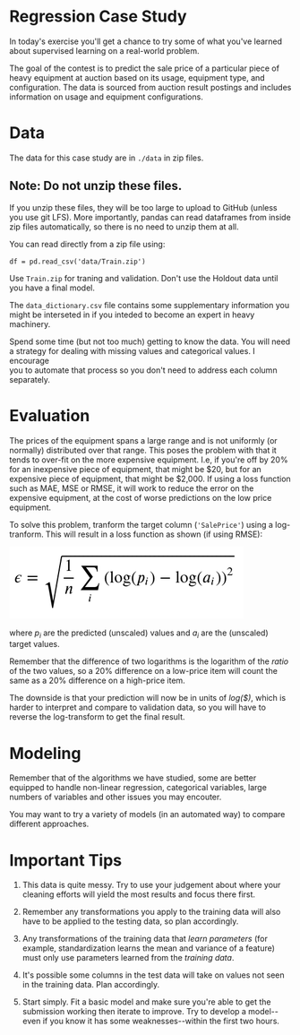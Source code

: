 Regression Case Study
======================

In today's exercise you'll get a chance to try some of what you've learned
about supervised learning on a real-world problem.

The goal of the contest is to predict the sale price of a particular piece of
heavy equipment at auction based on its usage, equipment type, and
configuration.  The data is sourced from auction result postings and includes
information on usage and equipment configurations.

Data
======================
The data for this case study are in `./data` in zip files.

## Note: Do not unzip these files.
If you unzip these files, they will be too large to upload to GitHub (unless you
use git LFS). More importantly, pandas can read dataframes from inside zip files
automatically, so there is no need to unzip them at all.

You can read directly from a zip file using:
```
df = pd.read_csv('data/Train.zip')
```

Use `Train.zip` for traning and validation. Don't use the Holdout data until you
have a final model.

The `data_dictionary.csv` file contains some supplementary information you might
be interseted in if you inteded to become an expert in heavy machinery.

Spend some time (but not too much) getting to know the data. You will need a 
strategy for dealing with missing values and categorical values. I encourage  
you to automate that process so you don't need to address each column separately.

Evaluation
======================

The prices of the equipment spans a large range and is not uniformly (or
normally) distributed over that range. This poses the problem with that 
it tends to over-fit on the more expensive equipment. I.e, if you're off 
by 20% for an inexpensive piece of equipment, that might be $20, but for an expensive piece of equipment, that might be $2,000. If using a loss function such as MAE, MSE or RMSE, it will work to reduce the error on the expensive equipment, at the cost of worse predictions on the low price equipment.

To solve this problem, tranform the target column (`'SalePrice'`)  using a log-tranform. This will result in a loss function as shown (if using RMSE):

![Root Mean Squared Logarithmic Error](images/rmsle.png)

where *p<sub>i</sub>* are the predicted (unscaled) values and *a<sub>i</sub>* are the (unscaled) target values.

Remember that the difference of two logarithms is the logarithm of the 
*ratio* of the two values, so a 20% difference on a low-price item will 
count the same as a 20% difference on a high-price item.

The downside is that your prediction will now be in units of *log($)*, which
is harder to interpret and compare to validation data, so you will have to
reverse the log-transform to get the final result.


Modeling
============
Remember that of the algorithms we have studied, some are better equipped 
to handle non-linear regression, categorical variables, large numbers of variables and other issues you may encouter. 

You may want to try a variety of models (in an automated way) to compare 
different approaches.



Important Tips
=========================

1. This data is quite messy. Try to use your judgement about where your
cleaning efforts will yield the most results and focus there first.

1. Remember any transformations you apply to the training data will also have
to be applied to the testing data, so plan accordingly.

1. Any transformations of the training data that *learn parameters* (for
example, standardization learns the mean and variance of a feature) must only
use parameters learned from the *training data*.

1. It's possible some columns in the test data will take on values not seen in the training data. Plan accordingly.

1. Start simply. Fit a basic model and make sure you're able to get the
submission working then iterate to improve. Try to develop a model--even if you know it has some weaknesses--within the first two hours.